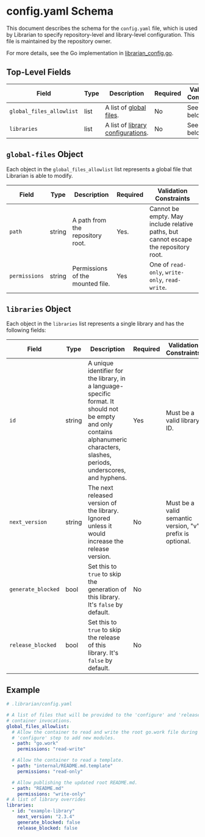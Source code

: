 # config.yaml Schema

This document describes the schema for the `config.yaml` file, which is used by Librarian to specify repository-level
and library-level configuration. This file is maintained by the repository owner.

For more details, see the Go implementation in [librarian_config.go](../internal/config/librarian_config.go).

## Top-Level Fields

| Field                    | Type | Description                                            | Required | Validation Constraints |
|--------------------------|------|--------------------------------------------------------|----------|------------------------|
| `global_files_allowlist` | list | A list of [global files](#global-files-object).        | No       | See details below.     |
| `libraries`              | list | A list of [library configurations](#libraries-object). | No       | See details below.     |

## `global-files` Object

Each object in the `global_files_allowlist` list represents a global file that Librarian is able to modify.

| Field         | Type   | Description                      | Required | Validation Constraints                                                              |
|---------------|--------|----------------------------------|----------|-------------------------------------------------------------------------------------|
| `path`        | string | A path from the repository root. | Yes.     | Cannot be empty. May include relative paths, but cannot escape the repository root. |
| `permissions` | string | Permissions of the mounted file. | Yes      | One of `read-only`, `write-only`, `read-write`.                                     |

## `libraries` Object

Each object in the `libraries` list represents a single library and has the following fields:

| Field                   | Type   | Description                                                                                                                                                              | Required | Validation Constraints                                    |
|-------------------------|--------|--------------------------------------------------------------------------------------------------------------------------------------------------------------------------|----------|-----------------------------------------------------------|
| `id`           | string | A unique identifier for the library, in a language-specific format. It should not be empty and only contains alphanumeric characters, slashes, periods, underscores, and hyphens. | Yes      | Must be a valid library ID.                               |
| `next_version` | string | The next released version of the library. Ignored unless it would increase the release version.                                                                                   | No       | Must be a valid semantic version, "v" prefix is optional. |
| `generate_blocked` | bool | Set this to `true` to skip the generation of this library. It's `false` by default. | No       |  |
| `release_blocked`  | bool   | Set this to `true` to skip the release of this library. It's `false` by default. | No       |  |

## Example

```yaml
# .librarian/config.yaml

# A list of files that will be provided to the 'configure' and 'release-init'
# container invocations.
global_files_allowlist:
  # Allow the container to read and write the root go.work file during the
  # 'configure' step to add new modules.
  - path: "go.work"
    permissions: "read-write"

  # Allow the container to read a template.
  - path: "internal/README.md.template"
    permissions: "read-only"

  # Allow publishing the updated root README.md.
  - path: "README.md"
    permissions: "write-only"
# A list of library overrides
libraries:
  - id: "example-library"
    next_version: "2.3.4"
    generate_blocked: false
    release_blocked: false
```
